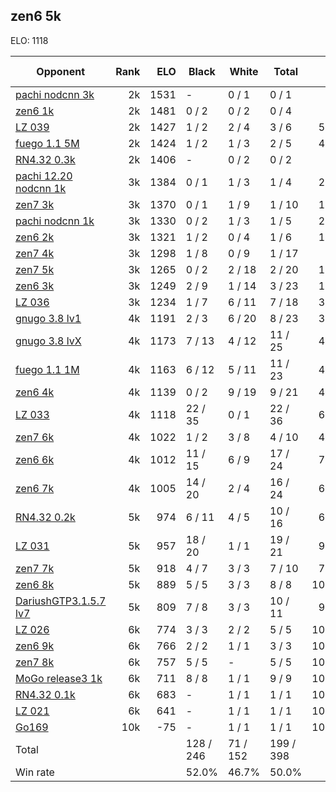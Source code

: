 ## zen6 5k ##

ELO: 1118

Opponent | Rank | ELO | Black | White | Total | Win rate
---------|-----:|----:|-------|-------|-------|-------:
[pachi nodcnn 3k](pachi%20nodcnn%203k.md) | 2k | 1531 | - | 0 / 1 | 0 / 1 | 0.0%
[zen6 1k](zen6%201k.md) | 2k | 1481 | 0 / 2 | 0 / 2 | 0 / 4 | 0.0%
[LZ 039](LZ%20039.md) | 2k | 1427 | 1 / 2 | 2 / 4 | 3 / 6 | 50.0%
[fuego 1.1 5M](fuego%201.1%205M.md) | 2k | 1424 | 1 / 2 | 1 / 3 | 2 / 5 | 40.0%
[RN4.32 0.3k](RN4.32%200.3k.md) | 2k | 1406 | - | 0 / 2 | 0 / 2 | 0.0%
[pachi 12.20 nodcnn 1k](pachi%2012.20%20nodcnn%201k.md) | 3k | 1384 | 0 / 1 | 1 / 3 | 1 / 4 | 25.0%
[zen7 3k](zen7%203k.md) | 3k | 1370 | 0 / 1 | 1 / 9 | 1 / 10 | 10.0%
[pachi nodcnn 1k](pachi%20nodcnn%201k.md) | 3k | 1330 | 0 / 2 | 1 / 3 | 1 / 5 | 20.0%
[zen6 2k](zen6%202k.md) | 3k | 1321 | 1 / 2 | 0 / 4 | 1 / 6 | 16.7%
[zen7 4k](zen7%204k.md) | 3k | 1298 | 1 / 8 | 0 / 9 | 1 / 17 | 5.9%
[zen7 5k](zen7%205k.md) | 3k | 1265 | 0 / 2 | 2 / 18 | 2 / 20 | 10.0%
[zen6 3k](zen6%203k.md) | 3k | 1249 | 2 / 9 | 1 / 14 | 3 / 23 | 13.0%
[LZ 036](LZ%20036.md) | 3k | 1234 | 1 / 7 | 6 / 11 | 7 / 18 | 38.9%
[gnugo 3.8 lv1](gnugo%203.8%20lv1.md) | 4k | 1191 | 2 / 3 | 6 / 20 | 8 / 23 | 34.8%
[gnugo 3.8 lvX](gnugo%203.8%20lvX.md) | 4k | 1173 | 7 / 13 | 4 / 12 | 11 / 25 | 44.0%
[fuego 1.1 1M](fuego%201.1%201M.md) | 4k | 1163 | 6 / 12 | 5 / 11 | 11 / 23 | 47.8%
[zen6 4k](zen6%204k.md) | 4k | 1139 | 0 / 2 | 9 / 19 | 9 / 21 | 42.9%
[LZ 033](LZ%20033.md) | 4k | 1118 | 22 / 35 | 0 / 1 | 22 / 36 | 61.1%
[zen7 6k](zen7%206k.md) | 4k | 1022 | 1 / 2 | 3 / 8 | 4 / 10 | 40.0%
[zen6 6k](zen6%206k.md) | 4k | 1012 | 11 / 15 | 6 / 9 | 17 / 24 | 70.8%
[zen6 7k](zen6%207k.md) | 4k | 1005 | 14 / 20 | 2 / 4 | 16 / 24 | 66.7%
[RN4.32 0.2k](RN4.32%200.2k.md) | 5k | 974 | 6 / 11 | 4 / 5 | 10 / 16 | 62.5%
[LZ 031](LZ%20031.md) | 5k | 957 | 18 / 20 | 1 / 1 | 19 / 21 | 90.5%
[zen7 7k](zen7%207k.md) | 5k | 918 | 4 / 7 | 3 / 3 | 7 / 10 | 70.0%
[zen6 8k](zen6%208k.md) | 5k | 889 | 5 / 5 | 3 / 3 | 8 / 8 | 100.0%
[DariushGTP3.1.5.7 lv7](DariushGTP3.1.5.7%20lv7.md) | 5k | 809 | 7 / 8 | 3 / 3 | 10 / 11 | 90.9%
[LZ 026](LZ%20026.md) | 6k | 774 | 3 / 3 | 2 / 2 | 5 / 5 | 100.0%
[zen6 9k](zen6%209k.md) | 6k | 766 | 2 / 2 | 1 / 1 | 3 / 3 | 100.0%
[zen7 8k](zen7%208k.md) | 6k | 757 | 5 / 5 | - | 5 / 5 | 100.0%
[MoGo release3 1k](MoGo%20release3%201k.md) | 6k | 711 | 8 / 8 | 1 / 1 | 9 / 9 | 100.0%
[RN4.32 0.1k](RN4.32%200.1k.md) | 6k | 683 | - | 1 / 1 | 1 / 1 | 100.0%
[LZ 021](LZ%20021.md) | 6k | 641 | - | 1 / 1 | 1 / 1 | 100.0%
[Go169](Go169.md) | 10k | -75 | - | 1 / 1 | 1 / 1 | 100.0%
Total | | | 128 / 246 | 71 / 152 | 199 / 398 | 
Win rate| | | 52.0% | 46.7% | 50.0% | 
